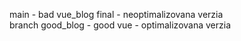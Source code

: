 main - bad vue_blog final - neoptimalizovana verzia\
branch good_blog - good vue - optimalizovana verzia 
